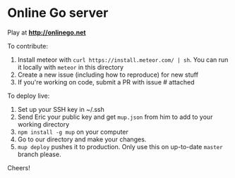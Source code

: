 # Online Go server

Play at **http://onlinego.net**

To contribute:
1. Install meteor with `curl https://install.meteor.com/ | sh`. You can run it locally with `meteor` in this directory
2. Create a new issue (including how to reproduce) for new stuff
3. If you're working on code, submit a PR with issue # attached

To deploy live:
1. Set up your SSH key in ~/.ssh
2. Send Eric your public key and get `mup.json` from him to add to your working directory
3. `npm install -g mup` on your computer
4. Go to our directory and make your changes.
5. `mup deploy` pushes it to production. Only use this on up-to-date `master` branch please.

Cheers!
